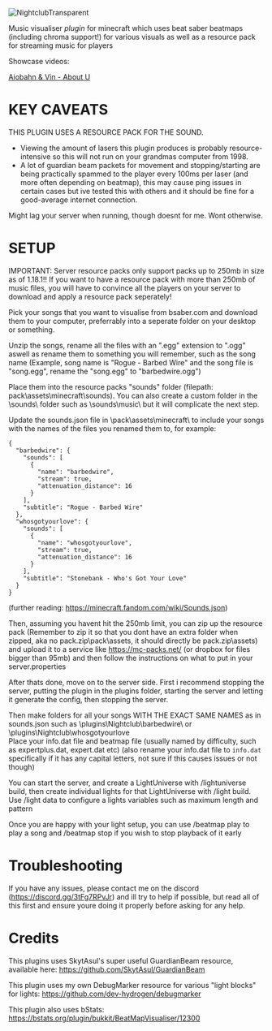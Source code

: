 ![NightclubTransparent](https://user-images.githubusercontent.com/54047826/142924925-12f92508-5d89-4724-a9ce-d39fd3d6a539.png)

Music visualiser *plugin* for minecraft which uses beat saber beatmaps (including chroma support!) for various visuals as well as a resource pack for streaming music for players

Showcase videos: 

[Aiobahn & Vin - About U](https://streamable.com/ou4cdr)

# KEY CAVEATS

THIS PLUGIN USES A RESOURCE PACK FOR THE SOUND. 
- Viewing the amount of lasers this plugin produces is probably resource-intensive so this will not run on your grandmas computer from 1998. 
- A lot of guardian beam packets for movement and stopping/starting are being practically spammed to the player every 100ms per laser (and more often depending on beatmap), this may cause ping issues in certain cases but ive tested this with others and it should be fine for a good-average internet connection.

Might lag your server when running, though doesnt for me. Wont otherwise. 

# SETUP


IMPORTANT: Server resource packs only support packs up to 250mb in size as of 1.18.1!! If you want to have a resource pack with more than 250mb of music files, you will have to convince all the players on your server to download and apply a resource pack seperately!

Pick your songs that you want to visualise from bsaber.com and download them to your computer, preferrably into a seperate folder on your desktop or something.

Unzip the songs, rename all the files with an ".egg" extension to ".ogg" aswell as rename them to something you will remember, such as the song name (Example, song name is "Rogue - Barbed Wire" and the song file is "song.egg", rename the "song.egg" to "barbedwire.ogg")

Place them into the resource packs "sounds" folder (filepath: pack\assets\minecraft\sounds). You can also create a custom folder in the \sounds\ folder such as \sounds\music\ but it will complicate the next step.

Update the sounds.json file in \pack\assets\minecraft\ to include your songs with the names of the files you renamed them to, for example:

```
{
  "barbedwire": {
    "sounds": [
      {
        "name": "barbedwire",
        "stream": true,
        "attenuation_distance": 16
      }
    ],
    "subtitle": "Rogue - Barbed Wire"
  },
  "whosgotyourlove": {
    "sounds": [
      {
        "name": "whosgotyourlove",
        "stream": true,
        "attenuation_distance": 16
      }
    ],
    "subtitle": "Stonebank - Who's Got Your Love"
  } 
}
```
(further reading: https://minecraft.fandom.com/wiki/Sounds.json)

Then, assuming you havent hit the 250mb limit, you can zip up the resource pack (Remember to zip it so that you dont have an extra folder when zipped, aka no pack.zip\pack\assets\, it should directly be pack.zip\assets\) and upload it to a service like https://mc-packs.net/ (or dropbox for files bigger than 95mb) and then follow the instructions on what to put in your server.properties

After thats done, move on to the server side. First i recommend stopping the server, putting the plugin in the plugins folder, starting the server and letting it generate the config, then stopping the server.

Then make folders for all your songs WITH THE EXACT SAME NAMES as in sounds.json such as \plugins\Nightclub\barbedwire\ or \plugins\Nightclub\whosgotyourlove\
Place your info.dat file and beatmap file (usually named by difficulty, such as expertplus.dat, expert.dat etc)
(also rename your info.dat file to ``info.dat`` specifically if it has any capital letters, not sure if this causes issues or not though)

You can start the server, and create a LightUniverse with /lightuniverse build, then create individual lights for that LightUniverse with /light build. Use /light data to configure a lights variables such as maximum length and pattern 

Once you are happy with your light setup, you can use /beatmap play <songname> to play a song and /beatmap stop if you wish to stop playback of it early

# Troubleshooting

If you have any issues, please contact me on the discord (https://discord.gg/3tFg7RPvJr) and ill try to help if possible, but read all of this first and ensure youre doing it properly before asking for any help.
  
# Credits
  
This plugins uses SkytAsul's super useful GuardianBeam resource, available here: https://github.com/SkytAsul/GuardianBeam

This plugin uses my own DebugMarker resource for various "light blocks" for lights: https://github.com/dev-hydrogen/debugmarker

This plugin also uses bStats: https://bstats.org/plugin/bukkit/BeatMapVisualiser/12300
